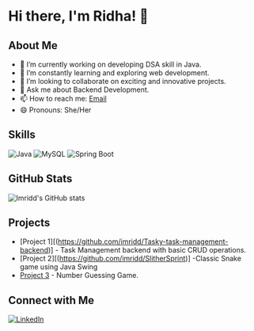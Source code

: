 # Hi there, I'm Ridha! 👋

## About Me

- 🔭 I’m currently working on developing DSA skill in Java.
- 🌱 I’m constantly learning and exploring web development.
- 👯 I’m looking to collaborate on exciting and innovative projects.
- 💬 Ask me about Backend Development.
- 📫 How to reach me: [Email](rha7727@gmail.com)
- 😄 Pronouns: She/Her

## Skills
![Java](https://img.shields.io/badge/Java-ED8B00?style=for-the-badge&logo=java&logoColor=white)
![MySQL](https://img.shields.io/badge/MySQL-4479A1?style=for-the-badge&logo=mysql&logoColor=white)
![Spring Boot](https://img.shields.io/badge/Spring_Boot-6DB33F?style=for-the-badge&logo=spring-boot&logoColor=white)
## GitHub Stats

![Imridd's GitHub stats](https://github-readme-stats.vercel.app/api?username=imridd&show_icons=true&theme=radical)

## Projects

- [Project 1][(https://github.com/imridd/Tasky-task-management-backend)] - Task Management backend with basic CRUD operations.
- [Project 2][(https://github.com/imridd/SlitherSprint)] -Classic Snake game using Java Swing
- [Project 3](https://github.com/imridd/Guessing-game-in-Java) - Number Guessing Game.

## Connect with Me

[![LinkedIn](https://img.shields.io/badge/LinkedIn-0077B5?style=for-the-badge&logo=linkedin&logoColor=white)](https://www.linkedin.com/in/ridha-rajasekar-440684250/)


